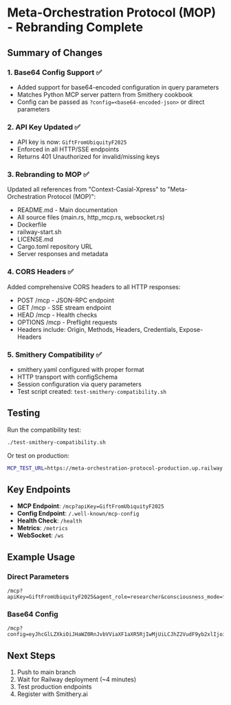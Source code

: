 # Meta-Orchestration Protocol (MOP) - Rebranding Complete

## Summary of Changes

### 1. Base64 Config Support ✅
- Added support for base64-encoded configuration in query parameters
- Matches Python MCP server pattern from Smithery cookbook
- Config can be passed as `?config=<base64-encoded-json>` or direct parameters

### 2. API Key Updated ✅
- API key is now: `GiftFromUbiquityF2025`
- Enforced in all HTTP/SSE endpoints
- Returns 401 Unauthorized for invalid/missing keys

### 3. Rebranding to MOP ✅
Updated all references from "Context-Casial-Xpress" to "Meta-Orchestration Protocol (MOP)":
- README.md - Main documentation
- All source files (main.rs, http_mcp.rs, websocket.rs)
- Dockerfile
- railway-start.sh
- LICENSE.md
- Cargo.toml repository URL
- Server responses and metadata

### 4. CORS Headers ✅
Added comprehensive CORS headers to all HTTP responses:
- POST /mcp - JSON-RPC endpoint
- GET /mcp - SSE stream endpoint  
- HEAD /mcp - Health checks
- OPTIONS /mcp - Preflight requests
- Headers include: Origin, Methods, Headers, Credentials, Expose-Headers

### 5. Smithery Compatibility ✅
- smithery.yaml configured with proper format
- HTTP transport with configSchema
- Session configuration via query parameters
- Test script created: `test-smithery-compatibility.sh`

## Testing

Run the compatibility test:
```bash
./test-smithery-compatibility.sh
```

Or test on production:
```bash
MCP_TEST_URL=https://meta-orchestration-protocol-production.up.railway.app ./test-smithery-compatibility.sh
```

## Key Endpoints

- **MCP Endpoint**: `/mcp?apiKey=GiftFromUbiquityF2025`
- **Config Endpoint**: `/.well-known/mcp-config`
- **Health Check**: `/health`
- **Metrics**: `/metrics`
- **WebSocket**: `/ws`

## Example Usage

### Direct Parameters
```
/mcp?apiKey=GiftFromUbiquityF2025&agent_role=researcher&consciousness_mode=full
```

### Base64 Config
```
/mcp?config=eyJhcGlLZXkiOiJHaWZ0RnJvbVViaXF1aXR5RjIwMjUiLCJhZ2VudF9yb2xlIjoicmVzZWFyY2hlciJ9
```

## Next Steps

1. Push to main branch
2. Wait for Railway deployment (~4 minutes)
3. Test production endpoints
4. Register with Smithery.ai